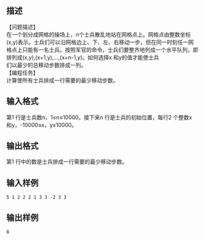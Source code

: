 ## 描述

【问题描述】<br /> 在一个划分成网格的操场上，n个士兵散乱地站在网格点上。网格点由整数坐标(x,y)表示。士兵们可以沿网格边上、下、左、右移动一步，但在同一时刻任一网格点上只能有一名士兵。按照军官的命令，士兵们要整齐地列成一个水平队列，即排列成(x,y),(x+1,y),…,(x+n-1,y)。如何选择x 和y的值才能使士兵<br /> 们以最少的总移动步数排成一列。<br /> 【编程任务】<br /> 计算使所有士兵排成一行需要的最少移动步数。<br />

## 输入格式

第1 行是士兵数n，1≤n≤10000。接下来n 行是士兵的初始位置，每行2 个整数x 和y，-10000≤x，y≤10000。

## 输出格式

第1 行中的数是士兵排成一行需要的最少移动步数。

## 输入样例

```plaintext
5 1 2 2 2 1 3 3 -2 3 3
```

## 输出样例

```plaintext
8
```



 



 

